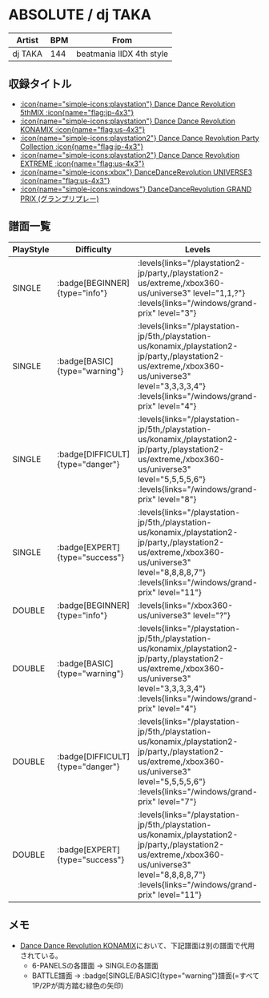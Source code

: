 # ABSOLUTE / dj TAKA

|Artist|BPM|From|
|------|---|----|
|dj TAKA|144|beatmania IIDX 4th style|

## 収録タイトル

- [:icon{name="simple-icons:playstation"} Dance Dance Revolution 5thMIX :icon{name="flag:jp-4x3"}](/playstation-jp/5th)
- [:icon{name="simple-icons:playstation"} Dance Dance Revolution KONAMIX :icon{name="flag:us-4x3"}](/playstation-us/konamix)
- [:icon{name="simple-icons:playstation2"} Dance Dance Revolution Party Collection :icon{name="flag:jp-4x3"}](/playstation2-jp/party)
- [:icon{name="simple-icons:playstation2"} Dance Dance Revolution EXTREME :icon{name="flag:us-4x3"}](/playstation2-us/extreme)
- [:icon{name="simple-icons:xbox"} DanceDanceRevolution UNIVERSE3 :icon{name="flag:us-4x3"}](/xbox360-us/universe3)
- [:icon{name="simple-icons:windows"} DanceDanceRevolution GRAND PRIX (グランプリプレー)](/windows/grand-prix)

## 譜面一覧

|PlayStyle|Difficulty|Levels|Notes|Movie|
|---------|----------|------|-----|-----|
|SINGLE| :badge[BEGINNER]{type="info"}| :levels{links="/playstation2-jp/party,/playstation2-us/extreme,/xbox360-us/universe3" level="1,1,?"} :levels{links="/windows/grand-prix" level="3"}|123/0||
|SINGLE| :badge[BASIC]{type="warning"}| :levels{links="/playstation-jp/5th,/playstation-us/konamix,/playstation2-jp/party,/playstation2-us/extreme,/xbox360-us/universe3" level="3,3,3,3,4"} :levels{links="/windows/grand-prix" level="4"}|142/0||
|SINGLE| :badge[DIFFICULT]{type="danger"}| :levels{links="/playstation-jp/5th,/playstation-us/konamix,/playstation2-jp/party,/playstation2-us/extreme,/xbox360-us/universe3" level="5,5,5,5,6"} :levels{links="/windows/grand-prix" level="8"}|252/0||
|SINGLE| :badge[EXPERT]{type="success"}| :levels{links="/playstation-jp/5th,/playstation-us/konamix,/playstation2-jp/party,/playstation2-us/extreme,/xbox360-us/universe3" level="8,8,8,8,7"} :levels{links="/windows/grand-prix" level="11"}|311/0||
|DOUBLE| :badge[BEGINNER]{type="info"}| :levels{links="/xbox360-us/universe3" level="?"}|||
|DOUBLE| :badge[BASIC]{type="warning"}| :levels{links="/playstation-jp/5th,/playstation-us/konamix,/playstation2-jp/party,/playstation2-us/extreme,/xbox360-us/universe3" level="3,3,3,3,4"} :levels{links="/windows/grand-prix" level="4"}|135/0||
|DOUBLE| :badge[DIFFICULT]{type="danger"}| :levels{links="/playstation-jp/5th,/playstation-us/konamix,/playstation2-jp/party,/playstation2-us/extreme,/xbox360-us/universe3" level="5,5,5,5,6"} :levels{links="/windows/grand-prix" level="7"}|215/0||
|DOUBLE| :badge[EXPERT]{type="success"}| :levels{links="/playstation-jp/5th,/playstation-us/konamix,/playstation2-jp/party,/playstation2-us/extreme,/xbox360-us/universe3" level="8,8,8,8,7"} :levels{links="/windows/grand-prix" level="11"}|303/0||

## メモ

- [Dance Dance Revolution KONAMIX](/playstation-us/konamix)において、下記譜面は別の譜面で代用されている。
  - 6-PANELSの各譜面 → SINGLEの各譜面
  - BATTLE譜面 → :badge[SINGLE/BASIC]{type="warning"}譜面(=すべて1P/2Pが両方踏む緑色の矢印)
